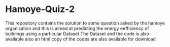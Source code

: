 # Hamoye-Quiz-2
This repository contains the solution to some question asked by the hamoye organisation and this is aimed at predicting the energy eefficiency of buildings using a particular Dataset 
The Dataset and the code is also available also an html copy of the codes are also available for download
